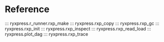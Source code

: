 # Reference

::: ryxpress.r_runner.rxp_make
::: ryxpress.rxp_copy
::: ryxpress.rxp_gc
::: ryxpress.rxp_init
::: ryxpress.rxp_inspect
::: ryxpress.rxp_read_load
::: ryxpress.plot_dag
::: ryxpress.rxp_trace
